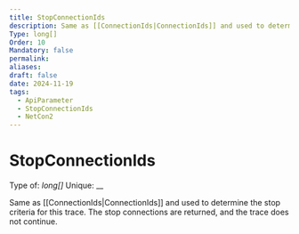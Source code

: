 ```yaml
---
title: StopConnectionIds
description: Same as [[ConnectionIds|ConnectionIds]] and used to determine the stop criteria for this trace. The stop connections are returned, and the trace does not continue.
Type: long[]
Order: 10
Mandatory: false
permalink: 
aliases: 
draft: false
date: 2024-11-19
tags:
  - ApiParameter
  - StopConnectionIds
  - NetCon2
---
```

# StopConnectionIds

Type of: _long[]_
Unique: __

Same as [[ConnectionIds|ConnectionIds]] and used to determine the stop criteria for this trace. The stop connections are returned, and the trace does not continue.
